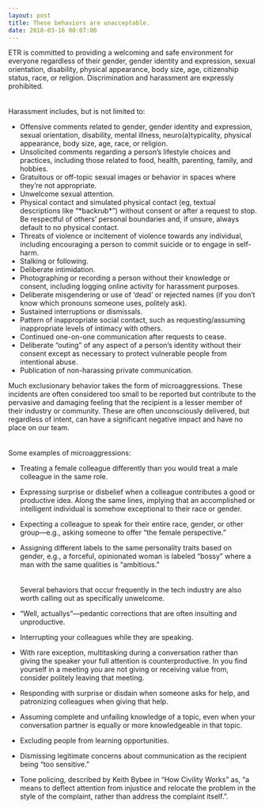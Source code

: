 ```yaml
---
layout: post
title: These behaviors are unacceptable.
date: 2018-03-16 00:07:00
---
```


ETR is committed to providing a welcoming and safe environment for everyone regardless of their gender, gender identity and expression, sexual orientation, disability, physical appearance, body size, age, citizenship status, race, or religion. Discrimination and harassment are expressly prohibited.
<br><br><br>
Harassment includes, but is not limited to:

* Offensive comments related to gender, gender identity and expression, sexual orientation, disability, mental illness, neuro(a)typicality, physical appearance, body size, age, race, or religion.
* Unsolicited comments regarding a person’s lifestyle choices and practices, including those related to food, health, parenting, family, and hobbies.
* Gratuitous or off-topic sexual images or behavior in spaces where they’re not appropriate.
* Unwelcome sexual attention.
* Physical contact and simulated physical contact (eg, textual descriptions like “\*backrub\*”) without consent or after a request to stop. Be respectful of others’ personal boundaries and, if unsure, always default to no physical contact.
* Threats of violence or incitement of violence towards any individual, including encouraging a person to commit suicide or to engage in self-harm.
* Stalking or following.
* Deliberate intimidation.
* Photographing or recording a person without their knowledge or consent, including logging online activity for harassment purposes.
* Deliberate misgendering or use of ‘dead’ or rejected names (if you don’t know which pronouns someone uses, politely ask).
* Sustained interruptions or dismissals.
* Pattern of inappropriate social contact, such as requesting/assuming inappropriate levels of intimacy with others.
* Continued one-on-one communication after requests to cease.
* Deliberate “outing” of any aspect of a person’s identity without their consent except as necessary to protect vulnerable people from intentional abuse.
* Publication of non-harassing private communication.

Much exclusionary behavior takes the form of microaggressions. These incidents are often considered too small to be reported but contribute to the pervasive and damaging feeling that the recipient is a lesser member of their industry or community. These are often unconsciously delivered, but regardless of intent, can have a significant negative impact and have no place on our team.
<br><br><br>
Some examples of microaggressions:

* Treating a female colleague differently than you would treat a male colleague in the same role.
* Expressing surprise or disbelief when a colleague contributes a good or productive idea. Along the same lines, implying that an accomplished or intelligent individual is somehow exceptional to their race or gender.
* Expecting a colleague to speak for their entire race, gender, or other group—e.g., asking someone to offer “the female perspective.”
* Assigning different labels to the same personality traits based on gender, e.g., a forceful, opinionated woman is labeled “bossy” where a man with the same qualities is “ambitious.”
<br><br><br>
Several behaviors that occur frequently in the tech industry are also worth calling out as specifically unwelcome.

* “Well, actuallys”—pedantic corrections that are often insulting and unproductive.
* Interrupting your colleagues while they are speaking.
* With rare exception, multitasking during a conversation rather than giving the speaker your full attention is counterproductive. In you find yourself in a meeting you are not giving or receiving value from, consider politely leaving that meeting.
* Responding with surprise or disdain when someone asks for help, and patronizing colleagues when giving that help. 
* Assuming complete and unfailing knowledge of a topic, even when your conversation partner is equally or more knowledgeable in that topic. 
* Excluding people from learning opportunities.
* Dismissing legitimate concerns about communication as the recipient being “too sensitive.” 
* Tone policing, described by Keith Bybee in “How Civility Works” as, “a means to deflect attention from injustice and relocate the problem in the style of the complaint, rather than address the complaint itself.”.